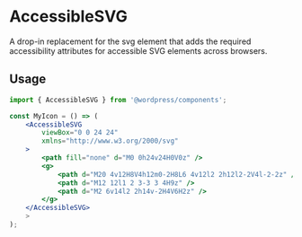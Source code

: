 # AccessibleSVG

A drop-in replacement for the svg element that adds the required accessibility attributes for accessible SVG elements across browsers.

## Usage

```jsx
import { AccessibleSVG } from '@wordpress/components';

const MyIcon = () => (
	<AccessibleSVG
		viewBox="0 0 24 24"
		xmlns="http://www.w3.org/2000/svg"
	>
		<path fill="none" d="M0 0h24v24H0V0z" />
		<g>
			<path d="M20 4v12H8V4h12m0-2H8L6 4v12l2 2h12l2-2V4l-2-2z" />
			<path d="M12 12l1 2 3-3 3 4H9z" />
			<path d="M2 6v14l2 2h14v-2H4V6H2z" />
		</g>
	</AccessibleSVG>
	>
);
```
